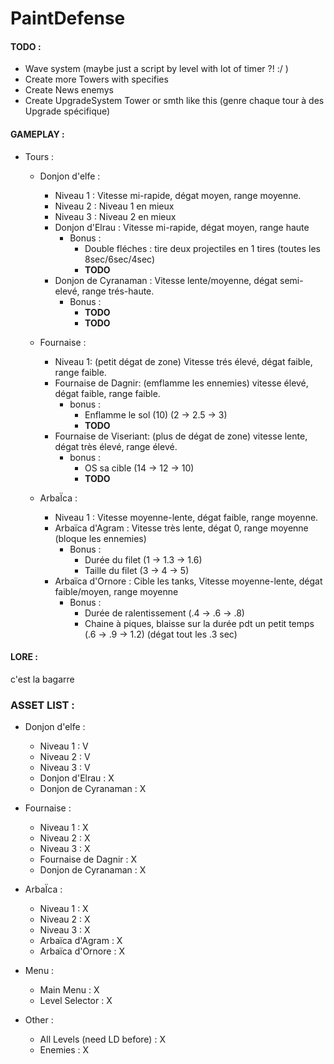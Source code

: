 # PaintDefense

#### **TODO** :
- Wave system (maybe just a script by level with lot of timer ?! :/ )
- Create more Towers with specifies
- Create News enemys
- Create UpgradeSystem Tower or smth like this (genre chaque tour à des Upgrade spécifique)

#### **GAMEPLAY** :
 - Tours :
    - Donjon d'elfe : 
        - Niveau 1 : Vitesse mi-rapide, dégat moyen, range moyenne.
        - Niveau 2 : Niveau 1 en mieux
        - Niveau 3 : Niveau 2 en mieux
        - Donjon d'Elrau : Vitesse mi-rapide, dégat moyen, range haute
            - Bonus : 
                - Double fléches : tire deux projectiles en 1 tires (toutes les 8sec/6sec/4sec)
                - **TODO**
        - Donjon de Cyranaman : Vitesse lente/moyenne, dégat semi-elevé, range trés-haute.
            - Bonus : 
                - **TODO**
                - **TODO**

    - Fournaise : 
        - Niveau 1: (petit dégat de zone) Vitesse trés élevé, dégat faible, range faible.
        - Fournaise de Dagnir: (emflamme les ennemies) vitesse élevé, dégat faible, range faible.
            - bonus :
                - Enflamme le sol (10) (2 -> 2.5 -> 3) 
                - **TODO**
        - Fournaise de Viseriant: (plus de dégat de zone) vitesse lente, dégat très élevé, range élevé.
            - bonus :
                - OS sa cible (14 -> 12 -> 10)
                - **TODO**

    - ArbaÏca : 
        - Niveau 1 : Vitesse moyenne-lente, dégat faible, range moyenne.
        - Arbaïca d'Agram : Vitesse très lente, dégat 0, range moyenne (bloque les ennemies)
            - Bonus : 
                - Durée du filet (1 -> 1.3 -> 1.6)
                - Taille du filet (3 -> 4 -> 5)
        - Arbaïca d'Ornore : Cible les tanks, Vitesse moyenne-lente, dégat faible/moyen, range moyenne
            - Bonus : 
                - Durée de ralentissement (.4 -> .6 -> .8)
                - Chaine à piques, blaisse sur la durée pdt un petit temps (.6 -> .9 -> 1.2) (dégat tout les .3 sec)

#### **LORE** :
c'est la bagarre


### **ASSET LIST** :

- Donjon d'elfe : 
    - Niveau 1 : V  
    - Niveau 2 : V 
    - Niveau 3 : V
    - Donjon d'Elrau : X
    - Donjon de Cyranaman : X

- Fournaise :
    - Niveau 1 : X  
    - Niveau 2 : X  
    - Niveau 3 : X   
    - Fournaise de Dagnir : X  
    - Donjon de Cyranaman : X

- ArbaÏca :
    - Niveau 1 : X  
    - Niveau 2 : X  
    - Niveau 3 : X  
    - Arbaïca d'Agram : X
    - Arbaïca d'Ornore : X

- Menu :
    - Main Menu : X
    - Level Selector : X

- Other :
    - All Levels (need LD before) : X
    - Enemies : X
